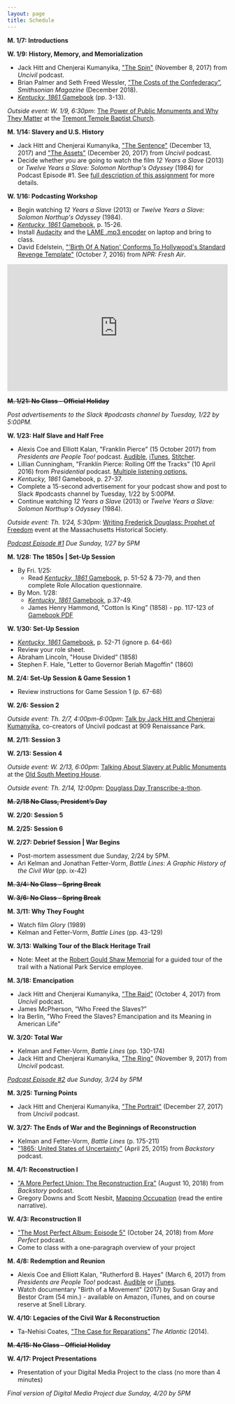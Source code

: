```yaml
---
layout: page
title: Schedule
---
```


**M. 1/7: Introductions**

**W. 1/9: History, Memory, and Memorialization**
- Jack Hitt and Chenjerai Kumanyika, ["The Spin"](http://www.gimletmedia.com/uncivil/the-spin#episode-player) (November 8, 2017) from *Uncivil* podcast.
- Brian Palmer and Seth Freed Wessler, ["The Costs of the Confederacy”](https://www.smithsonianmag.com/history/costs-confederacy-special-report-180970731/), *Smithsonian Magazine* (December 2018).
- [*Kentucky, 1861* Gamebook](https://www.dropbox.com/s/7uukpgnns9nvofr/Kentucky1861_Gamebook.pdf?dl=0) (pp. 3-13).

*Outside event: W. 1/9, 6:30pm*: [The Power of Public Monuments and Why They Matter](https://www.eventbrite.com/e/a-community-conversation-the-power-of-public-monuments-why-they-matter-registration-53353384409) at the [Tremont Temple Baptist Church](https://www.google.com/maps?hl=en&q=42.357601,-71.06068900000002&sll=42.357601,-71.06068900000002&z=13&markers=42.357601,-71.06068900000002).

**M. 1/14: Slavery and U.S. History**
- Jack Hitt and Chenjerai Kumanyika, ["The Sentence"](http://www.gimletmedia.com/uncivil/the-sentence#episode-player) (December 13, 2017) and ["The Assets"](http://www.gimletmedia.com/uncivil/the-assets#episode-player) (December 20, 2017) from *Uncivil* podcast.
- Decide whether you are going to watch the film *12 Years a Slave* (2013) or *Twelve Years a Slave: Solomon Northup's Odyssey* (1984) for Podcast Episode #1. See [full description of this assignment]({{site.baseurl}}/podcasts) for more details.

**W. 1/16: Podcasting Workshop**
- Begin watching *12 Years a Slave* (2013) or *Twelve Years a Slave: Solomon Northup's Odyssey* (1984).
- [*Kentucky, 1861* Gamebook](https://www.dropbox.com/s/7uukpgnns9nvofr/Kentucky1861_Gamebook.pdf?dl=0), p. 15-26.
- Install [Audacity](https://www.audacityteam.org/download/) and the [LAME .mp3 encoder](https://manual.audacityteam.org/man/faq_installation_and_plug_ins.html#lame) on laptop and bring to class. 
- David Edelstein, ["'Birth Of A Nation' Conforms To Hollywood's Standard Revenge Template"](https://www.npr.org/2016/10/07/496951409/-birth-of-a-nation-conforms-to-hollywoods-standard-revenge-template) (October 7, 2016) from *NPR: Fresh Air*.

<iframe src="https://www.npr.org/player/embed/496951409/497056613" width="100%" height="290" frameborder="0" scrolling="no" title="NPR embedded audio player"></iframe>

~~**M. 1/21: No Class - Official Holiday**~~

*Post advertisements to the Slack #podcasts channel by Tuesday, 1/22 by 5:00PM.*

**W. 1/23: Half Slave and Half Free**
- Alexis Coe and Elliott Kalan, "Franklin Pierce" (15 October 2017) from *Presidents are People Too!* podcast. [Audible](https://www.audible.com/pd/Ep-24-Franklin-Pierce-Presidents-Are-People-Too-Audiobook/B076PPCCJ4), [iTunes](https://itunes.apple.com/us/podcast/presidents-are-people-too/id1168237590?mt=2), [Stitcher](https://www.stitcher.com/podcast/presidents-are-people-too/e/50171022?autoplay=true).
- Lillian Cunningham, "Franklin Pierce: Rolling Off the Tracks" (10 April 2016) from *Presidential* podcast. [Multiple listening options.](https://www.washingtonpost.com/graphics/business/podcasts/presidential/)
- *Kentucky, 1861* Gamebook, p. 27-37.
- Complete a 15-second advertisement for your podcast show and post to Slack #podcasts channel by Tuesday, 1/22 by 5:00PM.
- Continue watching *12 Years a Slave* (2013) or *Twelve Years a Slave: Solomon Northup's Odyssey* (1984).

*Outside event: Th. 1/24, 5:30pm*: [Writing Frederick Douglass: Prophet of Freedom](https://www.masshist.org/calendar/event?event=2777&bblinkid=135308437&bbemailid=11818666&bbejrid=904475788) event at the Massachusetts Historical Society.

*[Podcast Episode #1]({{site.baseurl}}/podcasts) Due Sunday, 1/27 by 5PM*

**M. 1/28: The 1850s | Set-Up Session**
* By Fri. 1/25: 
  - Read [*Kentucky, 1861* Gamebook](https://www.dropbox.com/s/7uukpgnns9nvofr/Kentucky1861_Gamebook.pdf?dl=0), p. 51-52 & 73-79, and then complete Role Allocation questionnaire.
* By Mon. 1/28:
  - [*Kentucky, 1861* Gamebook](https://www.dropbox.com/s/7uukpgnns9nvofr/Kentucky1861_Gamebook.pdf?dl=0), p.37-49. 
  - James Henry Hammond, "Cotton Is King” (1858) - pp. 117-123 of [Gamebook PDF](https://www.dropbox.com/s/7uukpgnns9nvofr/Kentucky1861_Gamebook.pdf?dl=0)

**W. 1/30: Set-Up Session**
- [*Kentucky, 1861* Gamebook](https://www.dropbox.com/s/7uukpgnns9nvofr/Kentucky1861_Gamebook.pdf?dl=0), p. 52-71 (ignore p. 64-66)
- Review your role sheet.
- Abraham Lincoln, "House Divided” (1858)
- Stephen F. Hale, "Letter to Governor Beriah Magoffin" (1860)

**M. 2/4: Set-Up Session & Game Session 1**
- Review instructions for Game Session 1 (p. 67-68)

**W. 2/6: Session 2**

*Outside event: Th. 2/7, 4:00pm-6:00pm*: [Talk by Jack Hitt and Chenjerai Kumanyika](https://web.northeastern.edu/nulab/event/uncivil/), co-creators of Uncivil podcast at 909 Renaissance Park.

**M. 2/11: Session 3**

**W. 2/13: Session 4**

*Outside event: W. 2/13, 6:00pm*: [Talking About Slavery at Public Monuments](https://www.osmh.org/event/talking-about-slavery-at-historic-sites-and-museums) at the [Old South Meeting House](https://www.google.com/maps?ll=42.356991,-71.058371&z=15&t=m&hl=en-US&gl=US&mapclient=embed&cid=10942027656038740366).

*Outside event: Th. 2/14, 12:00pm*: [Douglass Day Transcribe-a-thon](https://web.northeastern.edu/nulab/event/douglass-day-2019/).

~~**M. 2/18 No Class, President’s Day**~~

**W. 2/20: Session 5**

**M. 2/25: Session 6**

**W. 2/27: Debrief Session | War Begins**
- Post-mortem assessment due Sunday, 2/24 by 5PM.
- Ari Kelman and Jonathan Fetter-Vorm, *Battle Lines: A Graphic History of the Civil War* (pp. ix-42)

~~**M. 3/4: No Class - Spring Break**~~

~~**W. 3/6: No Class - Spring Break**~~

**M. 3/11: Why They Fought**
- Watch film *Glory* (1989)
- Kelman and Fetter-Vorm, *Battle Lines* (pp. 43-129)

**W. 3/13: Walking Tour of the Black Heritage Trail**
- Note: Meet at the [Robert Gould Shaw Memorial](https://goo.gl/maps/cwWuCd4D9ou) for a guided tour of the trail with a National Park Service employee. 

**M. 3/18: Emancipation**
- Jack Hitt and Chenjerai Kumanyika, ["The Raid"](http://www.gimletmedia.com/uncivil/the-raid#episode-player) (October 4, 2017) from *Uncivil* podcast.
- James McPherson, “Who Freed the Slaves?”
- Ira Berlin, "Who Freed the Slaves? Emancipation and its Meaning in American Life"

**W. 3/20: Total War**
- Kelman and Fetter-Vorm, *Battle Lines* (pp. 130-174)
- Jack Hitt and Chenjerai Kumanyika, ["The Ring"](https://www.gimletmedia.com/uncivil/the-ring) (November 9, 2017) from *Uncivil* podcast.

*[Podcast Episode #2]({{site.baseurl}}/podcasts) due Sunday, 3/24 by 5PM*

**M. 3/25: Turning Points**
- Jack Hitt and Chenjerai Kumanyika, ["The Portrait"](https://www.gimletmedia.com/uncivil/the-portrait) (December 27, 2017) from *Uncivil* podcast.

**W. 3/27: The Ends of War and the Beginnings of Reconstruction**
- Kelman and Fetter-Vorm, *Battle Lines* (p. 175-211)
- ["1865: United States of Uncertainty"](https://www.backstoryradio.org/shows/eighteen-sixty-five/) (April 25, 2015) from *Backstory* podcast.

**M. 4/1: Reconstruction I**
- ["A More Perfect Union: The Reconstruction Era"](https://www.backstoryradio.org/shows/a-more-perfect-union/) (August 10, 2018) from *Backstory* podcast.
- Gregory Downs and Scott Nesbit, [Mapping Occupation](http://mappingoccupation.org/) (read the entire narrative).

**W. 4/3: Reconstruction II**
- ["The Most Perfect Album: Episode 5"](https://www.wnycstudios.org/story/most-perfect-album-episode-5) (October 24, 2018) from *More Perfect* podcast.
- Come to class with a one-paragraph overview of your project

**M. 4/8: Redemption and Reunion**
- Alexis Coe and Elliott Kalan, "Rutherford B. Hayes" (March 6, 2017) from *Presidents are People Too!* podcast. [Audible](https://www.audible.com/pd/Ep-19-Rutherford-B-Hayes-Presidents-Are-People-Too-Audiobook/B076PRC75B) or [iTunes](https://itunes.apple.com/us/podcast/presidents-are-people-too/id1168237590?mt=2).
- Watch documentary "Birth of a Movement" (2017) by Susan Gray and Bestor Cram (54 min.) - available on Amazon, iTunes, and on course reserve at Snell Library.

**W. 4/10: Legacies of the Civil War & Reconstruction**
- Ta-Nehisi Coates, ["The Case for Reparations"](http://www.theatlantic.com/magazine/archive/2014/06/the-case-for-reparations/361631/) *The Atlantic* (2014).

~~**M. 4/15: No Class - Official Holiday**~~

**W. 4/17: Project Presentations**
- Presentation of your Digital Media Project to the class (no more than 4 minutes)

*Final version of Digital Media Project due Sunday, 4/20 by 5PM*